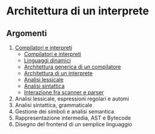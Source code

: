 # Architettura di un interprete

## Argomenti

1. [Compilatori e interpreti](1_Compilatori_e_interpreti.ipynb)
    - [Compilatori e interpreti](1_Compilatori_e_interpreti.ipynb#Compilatori-e-interpreti)
    - [Linguaggi dinamici](1_Compilatori_e_interpreti.ipynb#Linguaggi-dinamici)
    - [Architettura generica di un compilatore](1_Compilatori_e_interpreti.ipynb#Architettura-generica-di-un-compilatore)
    - [Architettura di un interprete](1_Compilatori_e_interpreti.ipynb#Architettura-di-un-interprete)
    - [Analisi lessicale](1_Compilatori_e_interpreti.ipynb#Analisi-lessicale)
    - [Analisi sintattica](1_Compilatori_e_interpreti.ipynb#Analisi-sintattica)
    - [Interazione fra scanner e parser](1_Compilatori_e_interpreti.ipynb#Interazione-fra-scanner-e-parser)
2. Analisi lessicale, espressioni regolari e automi
3. Analisi sintattica, grammaticale
4. Gestione dei simboli e analisi semantica
5. Rappresentazione intermedia, AST e Bytecode
6. Disegno del frontend di un semplice linguaggio
